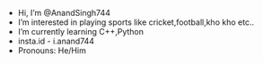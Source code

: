 -  Hi, I’m @AnandSingh744
-  I’m interested in playing sports like cricket,football,kho kho etc..
-  I’m currently learning C++,Python
-  insta.id - i.anand744  
-  Pronouns: He/Him



